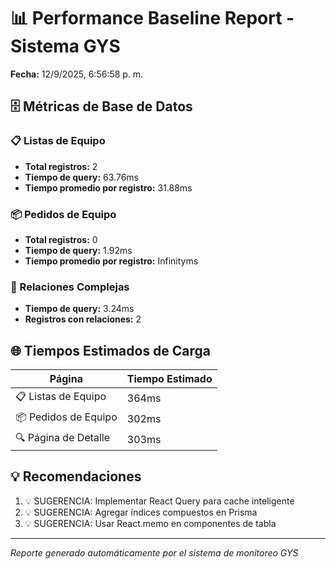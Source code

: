 # 📊 Performance Baseline Report - Sistema GYS

**Fecha:** 12/9/2025, 6:56:58 p. m.

## 🗄️ Métricas de Base de Datos

### 📋 Listas de Equipo
- **Total registros:** 2
- **Tiempo de query:** 63.76ms
- **Tiempo promedio por registro:** 31.88ms

### 📦 Pedidos de Equipo
- **Total registros:** 0
- **Tiempo de query:** 1.92ms
- **Tiempo promedio por registro:** Infinityms

### 🔗 Relaciones Complejas
- **Tiempo de query:** 3.24ms
- **Registros con relaciones:** 2

## 🌐 Tiempos Estimados de Carga

| Página | Tiempo Estimado |
|--------|----------------|
| 📋 Listas de Equipo | 364ms |
| 📦 Pedidos de Equipo | 302ms |
| 🔍 Página de Detalle | 303ms |

## 💡 Recomendaciones

1. 💡 SUGERENCIA: Implementar React Query para cache inteligente
2. 💡 SUGERENCIA: Agregar índices compuestos en Prisma
3. 💡 SUGERENCIA: Usar React.memo en componentes de tabla

---

*Reporte generado automáticamente por el sistema de monitoreo GYS*
